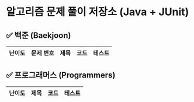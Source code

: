# 알고리즘 문제 풀이 저장소 (Java + JUnit)

## ✅ 백준 (Baekjoon)
| 난이도 | 문제 번호 | 제목 | 코드 | 테스트 |
|--------|-----------|------|------|--------|

## ✅ 프로그래머스 (Programmers)
| 난이도 | 제목 | 코드 | 테스트 |
|------|------|------|--------|

